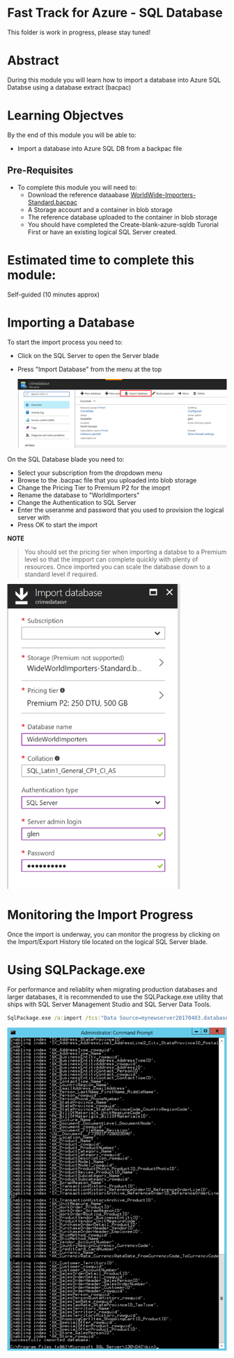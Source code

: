  # Fast Track for Azure - SQL Database

This folder is work in progress, please stay tuned! 

# Abstract

During this module you will learn how to import a database into Azure SQL Databse using a database extract (bacpac)

# Learning Objectves

By the end of this module you will be able to:

* Import a database into Azure SQL DB from a backpac file

## Pre-Requisites

* To complete this module you will need to:
    * Download the reference dataabase [WorldWide-Importers-Standard.bacpac](https://github.com/Microsoft/sql-server-samples/releases/download/wide-world-importers-v1.0/WideWorldImporters-Standard.bacpac)
    * A Storage account and a container in blob storage
    * The reference database uploaded to the container in blob storage
    * You should have completed the Create-blank-azure-sqldb Turorial First or have an existing logical SQL Server created.

# Estimated time to complete this module:
Self-guided (10 minutes approx)

    
# Importing a Database

To start the import process you need to: 

* Click on the SQL Server to open the Server blade
* Press "Import Database" from the menu at the top

    ![Screenshot](/Images/SQLDB-Import-SQLDB.PNG)

On the SQL Database blade you need to:

* Select your subscription from the dropdown menu
* Browse to the .bacpac file that you uploaded into blob storage
* Change the Pricing Tier to Premium P2 for the imoprt
* Rename the database to "WorldImporters"
* Change the Authentication to SQL Server
* Enter the useranme and password that you used to provision the logical server with
* Press OK to start the import

**NOTE**
>You should set the pricing tier when importing a databse to a Premium level so that the impport can complete quickly with plenty of resources.  Once imported you can scale the database down to a standard level if required.
>

![Screenshot](/Images/SQLDB-Import-DB-Options.PNG)

# Monitoring the Import Progress

Once the import is underway, you can monitor the progress by clicking on the Import/Export History tile located on the logical SQL Server blade.

# Using SQLPackage.exe

For performance and reliablity when migrating production databases and larger databases, it is recommended to use the SQLPackage.exe utility that ships with SQL Server Management Studio and SQL Server Data Tools.

```cmd
SqlPackage.exe /a:import /tcs:"Data Source=mynewserver20170403.database.windows.net;Initial Catalog=myMigratedDatabase;User Id=ServerAdmin;Password=<change_to_your_password>" /sf:AdventureWorks2008R2.bacpac /p:DatabaseEdition=Premium /p:DatabaseServiceObjective=P6
```

![Screenshot](/Images/SQLDB-sqlpackage-import.png)



